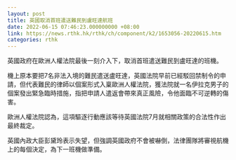 ```yaml
---
layout: post
title: 英國取消首班遣送難民到盧旺達航班
date: 2022-06-15 07:46:23.000000000 +08:00
link: https://news.rthk.hk/rthk/ch/component/k2/1653056-20220615.htm
categories: rthk
---
```


英國政府在歐洲人權法院最後一刻介入下，取消首班遣送難民到盧旺達的班機。

機上原本要把7名非法入境的難民遣送盧旺達，英國法院早前已經駁回禁制令的申請，但代表難民的律師以個案形式入稟歐洲人權法院，獲法院就一名伊拉克男子的個案發出緊急臨時措施，指把申請人遣返會帶來真正風險，令他面臨不可逆轉的傷害。

歐洲人權法院認為，這項驅逐行動應該等待英國法院7月就相關政策的合法性作出最終裁定。

英國內政大臣彭黛玲表示失望，但強調英國政府不會被嚇倒，法律團隊將審視航機上的每個決定，為下一班機做準備。

